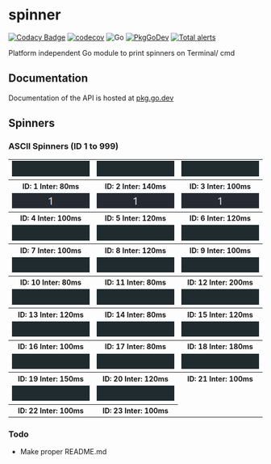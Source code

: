 # spinner

[![Codacy Badge](https://api.codacy.com/project/badge/Grade/c0c8fe5903194ebcbe781a8c3966d249)](https://app.codacy.com/manual/yashhanda7/spinner?utm_source=github.com&utm_medium=referral&utm_content=Yash-Handa/spinner&utm_campaign=Badge_Grade_Dashboard)
[![codecov](https://codecov.io/gh/Yash-Handa/spinner/branch/master/graph/badge.svg)](https://codecov.io/gh/Yash-Handa/spinner)
![Go](https://github.com/Yash-Handa/spinner/workflows/Go/badge.svg)
[![PkgGoDev](https://pkg.go.dev/badge/github.com/Yash-Handa/spinner)](https://pkg.go.dev/github.com/Yash-Handa/spinner)
[![Total alerts](https://img.shields.io/lgtm/alerts/g/Yash-Handa/spinner.svg?logo=lgtm&logoWidth=18)](https://lgtm.com/projects/g/Yash-Handa/spinner/alerts/)

Platform independent Go module to print spinners on Terminal/ cmd

## Documentation

Documentation of the API is hosted at [pkg.go.dev](https://pkg.go.dev/github.com/Yash-Handa/spinner)

## Spinners

### ASCII Spinners (ID 1 to 999)

<table>
  <tr>
    <td><img src="/.github/gifs/1-80.gif" alt="ID: 1 Inter: 80ms"></td>
    <td><img src="/.github/gifs/2-140.gif" alt="ID: 2 Inter: 140ms"></td>
    <td><img src="/.github/gifs/3-100.gif" alt="ID: 3 Inter: 100ms"></td>
  </tr>
  <tr>
    <th>ID: 1 Inter: 80ms</th>
    <th>ID: 2 Inter: 140ms</th>
    <th>ID: 3 Inter: 100ms</th>
  </tr>
  <tr>
    <td><img src="/.github/gifs/4-100.gif" alt="ID: 4 Inter: 100ms"></td>
    <td><img src="/.github/gifs/5-120.gif" alt="ID: 5 Inter: 120ms"></td>
    <td><img src="/.github/gifs/6-120.gif" alt="ID: 6 Inter: 120ms"></td>
  </tr>
  <tr>
    <th>ID: 4 Inter: 100ms</th>
    <th>ID: 5 Inter: 120ms</th>
    <th>ID: 6 Inter: 120ms</th>
  </tr>
  <tr>
    <td><img src="/.github/gifs/7-100.gif" alt="ID: 7 Inter: 100ms"></td>
    <td><img src="/.github/gifs/8-120.gif" alt="ID: 8 Inter: 120ms"></td>
    <td><img src="/.github/gifs/9-100.gif" alt="ID: 9 Inter: 100ms"></td>
  </tr>
  <tr>
    <th>ID: 7 Inter: 100ms</th>
    <th>ID: 8 Inter: 120ms</th>
    <th>ID: 9 Inter: 100ms</th>
  </tr>
  <tr>
    <td><img src="/.github/gifs/10-80.gif" alt="ID: 10 Inter: 80ms"></td>
    <td><img src="/.github/gifs/11-80.gif" alt="ID: 11 Inter: 80ms"></td>
    <td><img src="/.github/gifs/12-200.gif" alt="ID: 12 Inter: 200ms"></td>
  </tr>
  <tr>
    <th>ID: 10 Inter: 80ms</th>
    <th>ID: 11 Inter: 80ms</th>
    <th>ID: 12 Inter: 200ms</th>
  </tr>
  <tr>
    <td><img src="/.github/gifs/13-120.gif" alt="ID: 13 Inter: 120ms"></td>
    <td><img src="/.github/gifs/14-80.gif" alt="ID: 14 Inter: 80ms"></td>
    <td><img src="/.github/gifs/15-120.gif" alt="ID: 15 Inter: 120ms"></td>
  </tr>
  <tr>
    <th>ID: 13 Inter: 120ms</th>
    <th>ID: 14 Inter: 80ms</th>
    <th>ID: 15 Inter: 120ms</th>
  </tr>
  <tr>
    <td><img src="/.github/gifs/16-100.gif" alt="ID: 16 Inter: 100ms"></td>
    <td><img src="/.github/gifs/17-80.gif" alt="ID: 17 Inter: 80ms"></td>
    <td><img src="/.github/gifs/18-180.gif" alt="ID: 18 Inter: 180ms"></td>
  </tr>
  <tr>
    <th>ID: 16 Inter: 100ms</th>
    <th>ID: 17 Inter: 80ms</th>
    <th>ID: 18 Inter: 180ms</th>
  </tr>
  <tr>
    <td><img src="/.github/gifs/19-150.gif" alt="ID: 19 Inter: 150ms"></td>
    <td><img src="/.github/gifs/20-120.gif" alt="ID: 20 Inter: 120ms"></td>
    <td><img src="/.github/gifs/21-100.gif" alt="ID: 21 Inter: 100ms"></td>
  </tr>
  <tr>
    <th>ID: 19 Inter: 150ms</th>
    <th>ID: 20 Inter: 120ms</th>
    <th>ID: 21 Inter: 100ms</th>
  </tr>
  <tr>
    <td><img src="/.github/gifs/22-100.gif" alt="ID: 22 Inter: 100ms"></td>
    <td><img src="/.github/gifs/23-100.gif" alt="ID: 23 Inter: 100ms"></td>
  </tr>
  <tr>
    <th>ID: 22 Inter: 100ms</th>
    <th>ID: 23 Inter: 100ms</th>
  </tr>
</table>

### Todo

- Make proper README.md
